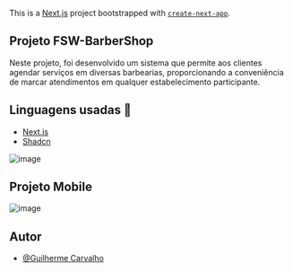 This is a [Next.js](https://nextjs.org/) project bootstrapped with [`create-next-app`](https://github.com/vercel/next.js/tree/canary/packages/create-next-app).


## Projeto FSW-BarberShop

Neste projeto, foi desenvolvido um sistema que permite aos clientes agendar serviços em diversas barbearias, proporcionando a conveniência de marcar atendimentos em qualquer estabelecimento participante.


## Linguagens usadas 🚀

 - [Next.js](https://nextjs.org/)
 - [Shadcn](https://ui.shadcn.com/)


![image](https://github.com/guicarsiqsantos/FSW-BarberShop/assets/70959791/de063951-f9af-46b2-93b5-5f957296cb30)

## Projeto Mobile

![image](https://github.com/guicarsiqsantos/FSW-BarberShop/assets/70959791/34b2ce4a-7472-4d67-9f53-9e69324c34f4)


## Autor

- [@Guilherme Carvalho](https://www.github.com/guicarsiqsantos)

